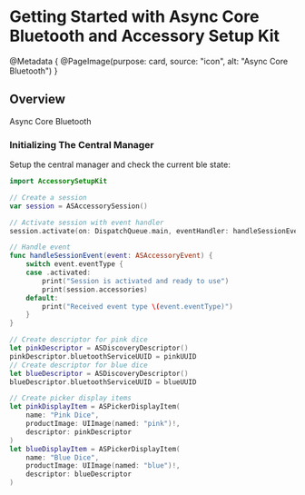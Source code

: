 # Getting Started with Async Core Bluetooth and Accessory Setup Kit


@Metadata {
    @PageImage(purpose: card, source: "icon", alt: "Async Core Bluetooth")
}

## Overview

Async Core Bluetooth

### Initializing The Central Manager

Setup the central manager and check the current ble state:

```swift
import AccessorySetupKit

// Create a session
var session = ASAccessorySession()

// Activate session with event handler
session.activate(on: DispatchQueue.main, eventHandler: handleSessionEvent(event:))

// Handle event
func handleSessionEvent(event: ASAccessoryEvent) {  
    switch event.eventType {
    case .activated:
        print("Session is activated and ready to use")
        print(session.accessories)
    default:
        print("Received event type \(event.eventType)")
    }
}
```


```swift 
// Create descriptor for pink dice
let pinkDescriptor = ASDiscoveryDescriptor()
pinkDescriptor.bluetoothServiceUUID = pinkUUID
// Create descriptor for blue dice
let blueDescriptor = ASDiscoveryDescriptor()
blueDescriptor.bluetoothServiceUUID = blueUUID

// Create picker display items
let pinkDisplayItem = ASPickerDisplayItem(
    name: "Pink Dice",
    productImage: UIImage(named: "pink")!,
    descriptor: pinkDescriptor
)
let blueDisplayItem = ASPickerDisplayItem(
    name: "Blue Dice",
    productImage: UIImage(named: "blue")!,
    descriptor: blueDescriptor
)
```